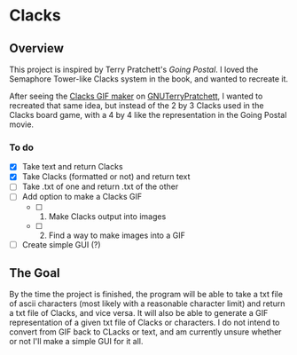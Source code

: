 # Clacks
## Overview
This project is inspired by Terry Pratchett's _Going Postal_.
I loved the Semaphore Tower-like Clacks system in the book, and wanted to recreate it.

After seeing the [Clacks GIF maker](http://www.gnuterrypratchett.com/genclacks.php)
on [GNUTerryPratchett](http://www.gnuterrypratchett.com), I wanted to recreated that same idea,
but instead of the 2 by 3 Clacks used in the Clacks board game, with a 4 by 4 like the
representation in the Going Postal movie.

### To do
- [X] Take text and return Clacks
- [x] Take Clacks (formatted or not) and return text
- [ ] Take .txt of one and return .txt of the other
- [ ] Add option to make a Clacks GIF
    - [ ] 1. Make Clacks output into images
    - [ ] 2. Find a way to make images into a GIF
- [ ] Create simple GUI (?)

## The Goal
By the time the project is finished, the program will be able to take a txt file of ascii characters
(most likely with a reasonable character limit) and return a txt file of Clacks, and vice versa.
It will also be able to generate a GIF representation of a given txt file of Clacks or characters.
I do not intend to convert from GIF back to CLacks or text, and am currently unsure whether or not
I'll make a simple GUI for it all.



